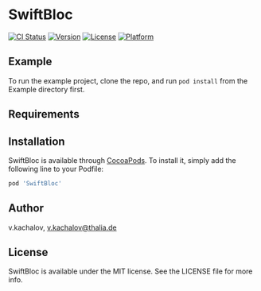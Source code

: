 # SwiftBloc

[![CI Status](https://img.shields.io/travis/v.kachalov/SwiftBloc.svg?style=flat)](https://travis-ci.org/v.kachalov/SwiftBloc)
[![Version](https://img.shields.io/cocoapods/v/SwiftBloc.svg?style=flat)](https://cocoapods.org/pods/SwiftBloc)
[![License](https://img.shields.io/cocoapods/l/SwiftBloc.svg?style=flat)](https://cocoapods.org/pods/SwiftBloc)
[![Platform](https://img.shields.io/cocoapods/p/SwiftBloc.svg?style=flat)](https://cocoapods.org/pods/SwiftBloc)

## Example

To run the example project, clone the repo, and run `pod install` from the Example directory first.

## Requirements

## Installation

SwiftBloc is available through [CocoaPods](https://cocoapods.org). To install
it, simply add the following line to your Podfile:

```ruby
pod 'SwiftBloc'
```

## Author

v.kachalov, v.kachalov@thalia.de

## License

SwiftBloc is available under the MIT license. See the LICENSE file for more info.
